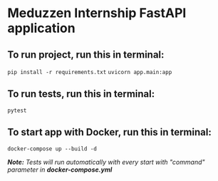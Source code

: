 # Meduzzen Internship FastAPI application
## To run project, run this in terminal:
``
pip install -r requirements.txt
``
``
uvicorn app.main:app
``
## To run tests, run this in terminal:
``
pytest
``
## To start app with Docker, run this in terminal:
``
docker-compose up --build -d
``

***Note:***
*Tests will run automatically with every start with "command" parameter in **docker-compose.yml***
